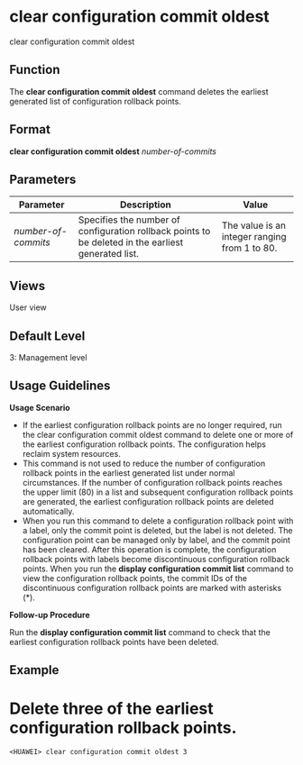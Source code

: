 clear configuration commit oldest
=================================

clear configuration commit oldest

Function
--------



The **clear configuration commit oldest** command deletes the earliest generated list of configuration rollback points.




Format
------

**clear configuration commit oldest** *number-of-commits*


Parameters
----------

| Parameter | Description | Value |
| --- | --- | --- |
| *number-of-commits* | Specifies the number of configuration rollback points to be deleted in the earliest generated list. | The value is an integer ranging from 1 to 80. |



Views
-----

User view


Default Level
-------------

3: Management level


Usage Guidelines
----------------

**Usage Scenario**

* If the earliest configuration rollback points are no longer required, run the clear configuration commit oldest command to delete one or more of the earliest configuration rollback points. The configuration helps reclaim system resources.
* This command is not used to reduce the number of configuration rollback points in the earliest generated list under normal circumstances. If the number of configuration rollback points reaches the upper limit (80) in a list and subsequent configuration rollback points are generated, the earliest configuration rollback points are deleted automatically.
* When you run this command to delete a configuration rollback point with a label, only the commit point is deleted, but the label is not deleted. The configuration point can be managed only by label, and the commit point has been cleared. After this operation is complete, the configuration rollback points with labels become discontinuous configuration rollback points. When you run the **display configuration commit list** command to view the configuration rollback points, the commit IDs of the discontinuous configuration rollback points are marked with asterisks (\*).

**Follow-up Procedure**



Run the **display configuration commit list** command to check that the earliest configuration rollback points have been deleted.




Example
-------

# Delete three of the earliest configuration rollback points.
```
<HUAWEI> clear configuration commit oldest 3

```